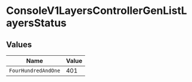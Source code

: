 # ConsoleV1LayersControllerGenListLayersStatus


## Values

| Name                | Value               |
| ------------------- | ------------------- |
| `FourHundredAndOne` | 401                 |